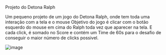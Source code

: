 Projeto do Detona Ralph

Um pequeno projeto de um jogo do Detona Ralph, onde tem toda uma interação com a tela e o mouse
Objetivo do jogo é clicar com o botão esquerdo do mouse em cima do Ralph toda vez que aparecer na tela. 
E cada click, é somado no Score e contém um Time de 60s para o desafio de conseguir o maior número de clicks possivel.  


![image](https://github.com/user-attachments/assets/9d37c9be-77f3-4c99-b935-be62a61116c5)

